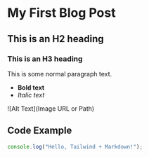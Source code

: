 # My First Blog Post

## This is an H2 heading

### This is an H3 heading

This is some normal paragraph text.

- **Bold text**
- *Italic text*


![Alt Text](Image URL or Path)

## Code Example

```js
console.log("Hello, Tailwind + Markdown!");
